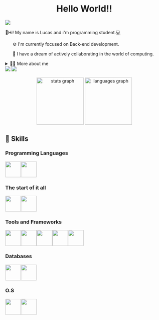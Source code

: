 <h1 align="center">Hello World!!</h1>
<img src="https://github.com/Lucas-M7/photo/blob/main/Default_a_disney_pixar_style_artwork_of_an_18_year_old_black_m_3.jpg?raw=true">
<br>
<p align="left">👋Hi! My name is Lucas and i'm programming student.💻</p>
<ul> ⚙️ I'm currently focused on Back-end development.</ul>
<ul> 💫 I have a dream of actively collaborating in the world of computing.</ul>
<details>
  <summary> 👨‍💻 More about me</summary>
  <ul>🫡 I'm 18 years old and I'm currently studying programming every day through articles, youtube, documentation and the platform where I do the course and doing projects. At the same time, I enjoy areas such as philosophy and physics.</ul>
</details>
<a href="https://www.instagram.com/llucasz77/"><img src="https://img.shields.io/badge/Instagram-E4405F?style=for-the-badge&logo=instagram&logoColor=white"></a>
<a href="https://www.linkedin.com/in/lucas-mateus-142832286/"><img src="https://img.shields.io/badge/LinkedIn-0077B5?style=for-the-badge&logo=linkedin&logoColor=white"></a>
<br> <br>
<div align="center">
  <img src="https://github-readme-stats.vercel.app/api?username=Lucas-M7&hide_title=false&hide_rank=false&show_icons=true&include_all_commits=true&count_private=true&disable_animations=false&theme=gotham&locale=en&hide_border=false&order=1" height="150" alt="stats graph"  />
  <img src="https://github-readme-stats.vercel.app/api/top-langs?username=Lucas-M7&locale=en&hide_title=false&layout=compact&card_width=320&langs_count=5&theme=gotham&hide_border=false&order=2" height="150" alt="languages graph"/>
</div>
<h2>🧊 Skills</h2>
<h3>Programming Languages</h3>
<div style=display:flex>
<img src="https://cdn.jsdelivr.net/gh/devicons/devicon@latest/icons/javascript/javascript-original.svg"/ width=50>
<img src="https://cdn.jsdelivr.net/gh/devicons/devicon@latest/icons/csharp/csharp-original.svg"/ width=50>
</div>
<h3>The start of it all</h3>
<div style=display:flex>
<img src="https://cdn.jsdelivr.net/gh/devicons/devicon@latest/icons/html5/html5-original.svg"/ width=50>
<img src="https://cdn.jsdelivr.net/gh/devicons/devicon@latest/icons/css3/css3-original.svg"/ width=50>
</div>
<h3>Tools and Frameworks</h3>
<div style=display:flex>
<img src="https://cdn.jsdelivr.net/gh/devicons/devicon@latest/icons/vscode/vscode-original.svg" / width=50>
<img src="https://cdn.jsdelivr.net/gh/devicons/devicon@latest/icons/visualstudio/visualstudio-original.svg" / width=50>
<img src="https://cdn.jsdelivr.net/gh/devicons/devicon@latest/icons/postman/postman-original.svg" / width=50>
<img src="https://cdn.jsdelivr.net/gh/devicons/devicon@latest/icons/git/git-original.svg" / width=50>
<img src="https://cdn.jsdelivr.net/gh/devicons/devicon@latest/icons/dotnetcore/dotnetcore-original.svg" / width=50>
</div>
<h3>Databases</h3>
<div style=display:flex>
<img src="https://cdn.jsdelivr.net/gh/devicons/devicon@latest/icons/microsoftsqlserver/microsoftsqlserver-original.svg" / width=50>
<img src="https://cdn.jsdelivr.net/gh/devicons/devicon@latest/icons/mongodb/mongodb-original.svg" / width=50>
</div>
<h3>O.S</h3>
<div style=display:flex>
<img src="https://cdn.jsdelivr.net/gh/devicons/devicon@latest/icons/linux/linux-original.svg" / width=50>
<img src="https://cdn.jsdelivr.net/gh/devicons/devicon@latest/icons/windows11/windows11-original.svg" / width=50>
</div>
